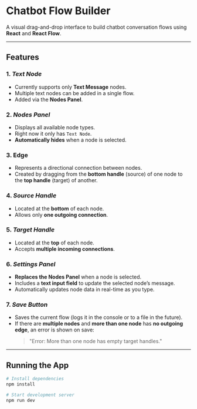 # Chatbot Flow Builder

A visual drag-and-drop interface to build chatbot conversation flows using **React** and **React Flow**.

---

## Features

### 1. _Text Node_

- Currently supports only **Text Message** nodes.
- Multiple text nodes can be added in a single flow.
- Added via the **Nodes Panel**.

### 2. _Nodes Panel_

- Displays all available node types.
- Right now it only has `Text Node`.
- **Automatically hides** when a node is selected.

### 3. **Edge**

- Represents a directional connection between nodes.
- Created by dragging from the **bottom handle** (source) of one node to the **top handle** (target) of another.

### 4. _Source Handle_

- Located at the **bottom** of each node.
- Allows only **one outgoing connection**.

### 5. _Target Handle_

- Located at the **top** of each node.
- Accepts **multiple incoming connections**.

### 6. _Settings Panel_

- **Replaces the Nodes Panel** when a node is selected.
- Includes a **text input field** to update the selected node’s message.
- Automatically updates node data in real-time as you type.

### 7. _Save Button_

- Saves the current flow (logs it in the console or to a file in the future).
- If there are **multiple nodes** and **more than one node** has **no outgoing edge**, an error is shown on save:
  > "Error: More than one node has empty target handles."

---

## Running the App

```bash
# Install dependencies
npm install

# Start development server
npm run dev
```

